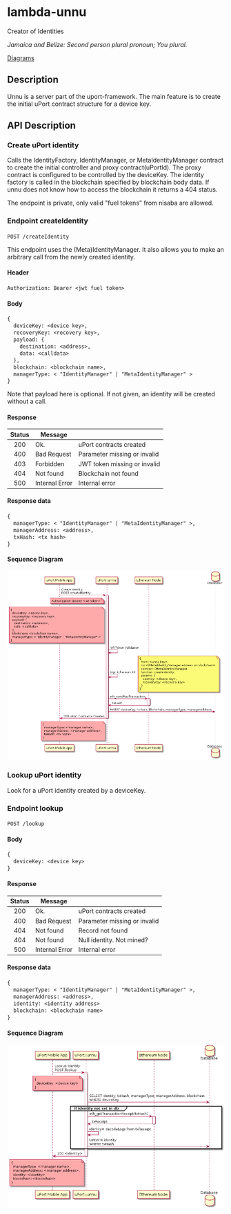 # lambda-unnu
Creator of Identities

_Jamaica and Belize: Second person plural pronoun; You plural._

[Diagrams](./diagrams/README.md)

## Description
Unnu is a server part of the uport-framework. The main feature is to create the initial uPort contract structure for a device key.

## API Description

### Create uPort identity
Calls the IdentityFactory, IdentityManager, or MetaIdentityManager contract to create the initial controller and proxy contract(uPortId). The proxy contract is configured to be controlled by the deviceKey. The identity factory is called in the blockchain specified by blockchain body data. If unnu does not know how to access the blockchain it returns a 404 status.

The endpoint is private, only valid "fuel tokens" from nisaba are allowed.

### Endpoint createIdentity

`POST /createIdentity`

This endpoint uses the (Meta)IdentityManager. It also allows you to make an arbitrary call from the newly created identity.

#### Header
```
Authorization: Bearer <jwt fuel token>
```

#### Body
```
{
  deviceKey: <device key>,
  recoveryKey: <recovery key>,
  payload: {
    destination: <address>,
    data: <calldata>
  },
  blockchain: <blockchain name>,
  managerType: < "IdentityManager" | "MetaIdentityManager" >
}
```
Note that payload here is optional. If not given, an identity will be created without a call.

#### Response

| Status |     Message    |                               |
|:------:|----------------|-------------------------------|
| 200    | Ok.            | uPort contracts created       |
| 400    | Bad Request    | Parameter missing or invalid  |
| 403    | Forbidden      | JWT token missing or invalid  |
| 404    | Not found      | Blockchain not found          |
| 500    | Internal Error | Internal error                |

#### Response data
```
{
  managerType: < "IdentityManager" | "MetaIdentityManager" >,
  managerAddress: <address>,
  txHash: <tx hash>
}
```

#### Sequence Diagram

![createIdentity seq diagram](./diagrams/img/createIdentity.seq.png)


### Lookup uPort identity
Look for a uPort identity created by a deviceKey.

### Endpoint lookup

`POST /lookup`

#### Body
```
{
  deviceKey: <device key>
}
```

#### Response

| Status |     Message    |                               |
|:------:|----------------|-------------------------------|
| 200    | Ok.            | uPort contracts created       |
| 400    | Bad Request    | Parameter missing or invalid  |
| 404    | Not found      | Record not found              |
| 404    | Not found      | Null identity. Not mined?     |
| 500    | Internal Error | Internal error                |

#### Response data
```
{
  managerType: < "IdentityManager" | "MetaIdentityManager" >,
  managerAddress: <address>,
  identity: <identity address>
  blockchain: <blockchain name>
}
```

#### Sequence Diagram

![lookup seq diagram](./diagrams/img/lookup.seq.png)

